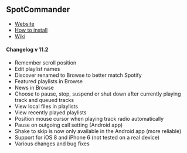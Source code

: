 ## SpotCommander

* [Website](http://www.olejon.net/code/spotcommander/)
* [How to install](http://www.olejon.net/code/spotcommander/?install)
* [Wiki](http://www.olejon.net/code/spotcommander/?wiki)

#### Changelog v 11.2

* Remember scroll position
* Edit playlist names
* Discover renamed to Browse to better match Spotify
* Featured playlists in Browse
* News in Browse
* Choose to pause, stop, suspend or shut down after currently playing track and queued tracks
* View local files in playlists
* View recently played playlists
* Position mouse cursor when playing track radio automatically
* Pause on outgoing call setting (Android app)
* Shake to skip is now only available in the Android app (more reliable)
* Support for iOS 8 and iPhone 6 (not tested on a real device)
* Various changes and bug fixes

